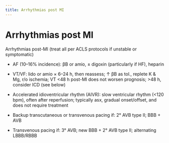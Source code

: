 ```yaml
---
title: Arrhythmias post MI
---
```

# Arrhythmias post MI

Arrhythmias post-MI (treat all per ACLS protocols if unstable or symptomatic)

* AF (10–16% incidence): βB or amio, ± digoxin (particularly if HF), heparin

* VT/VF: lido or amio × 6–24 h, then reassess; ↑ βB as tol., replete K & Mg, r/o ischemia; VT <48 h post-MI does not worsen prognosis; >48 h, consider ICD (see below)

* Accelerated idioventricular rhythm (AIVR): slow ventricular rhythm (<120 bpm), often after reperfusion; typically asx, gradual onset/offset, and does not require treatment

* Backup transcutaneous or transvenous pacing if: 2° AVB type II; BBB + AVB

* Transvenous pacing if: 3° AVB; new BBB + 2° AVB type II; alternating LBBB/RBBB
